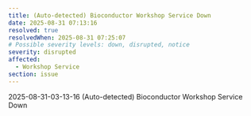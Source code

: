 ```yaml
---
title: (Auto-detected) Bioconductor Workshop Service Down
date: 2025-08-31 07:13:16
resolved: true
resolvedWhen: 2025-08-31 07:25:07
# Possible severity levels: down, disrupted, notice
severity: disrupted
affected:
  - Workshop Service
section: issue
---
```


2025-08-31-03-13-16 (Auto-detected) Bioconductor Workshop Service Down

